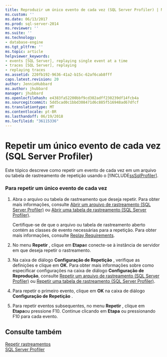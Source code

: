 ```yaml
---
title: Reproduzir um único evento de cada vez (SQL Server Profiler) | Microsoft Docs
ms.custom: ''
ms.date: 06/13/2017
ms.prod: sql-server-2014
ms.reviewer: ''
ms.suite: ''
ms.technology:
- database-engine
ms.tgt_pltfrm: ''
ms.topic: article
helpviewer_keywords:
- events [SQL Server], replaying single event at a time
- traces [SQL Server], replaying
- replaying traces
ms.assetid: 220fb192-9636-41a2-b15c-62af6cab8fff
caps.latest.revision: 20
author: JennieHubbard
ms.author: jhubbard
manager: jhubbard
ms.openlocfilehash: e4383fa52200bbf9cd302adff230239df14fcb4a
ms.sourcegitcommit: 5dd5cad0c1bbd308471d6c885f516948ad67dfcf
ms.translationtype: MT
ms.contentlocale: pt-BR
ms.lasthandoff: 06/19/2018
ms.locfileid: "36115336"
---
```

# <a name="replay-a-single-event-at-a-time-sql-server-profiler"></a>Repetir um único evento de cada vez (SQL Server Profiler)
  Este tópico descreve como repetir um evento de cada vez em um arquivo ou tabela de rastreamento de repetição usando o [!INCLUDE[ssSqlProfiler](../../includes/sssqlprofiler-md.md)].  
  
### <a name="to-replay-a-single-event-at-a-time"></a>Para repetir um único evento de cada vez  
  
1.  Abra o arquivo ou tabela de rastreamento que deseja repetir. Para obter mais informações, consulte [Abrir um arquivo de rastreamento &#40;SQL Server Profiler&#41;](open-a-trace-file-sql-server-profiler.md) ou [Abrir uma tabela de rastreamento &#40;SQL Server Profiler&#41;](open-a-trace-table-sql-server-profiler.md).  
  
     Certifique-se de que o arquivo ou tabela de rastreamento aberto contém as classes de evento necessárias para a repetição. Para obter mais informações, consulte [Replay Requirements](replay-requirements.md).  
  
2.  No menu **Repetir** , clique em **Etapa**e conecte-se à instância de servidor em que deseja repetir o rastreamento.  
  
3.  Na caixa de diálogo **Configuração de Repetição** , verifique as definições e clique em **OK**. Para obter mais informações sobre como especificar configurações na caixa de diálogo **Configuração de Reprodução**, consulte [Repetir um arquivo de rastreamento &#40;SQL Server Profiler&#41;](replay-a-trace-file-sql-server-profiler.md) ou [Repetir uma tabela de rastreamento &#40;SQL Server Profiler&#41;](replay-a-trace-table-sql-server-profiler.md).  
  
4.  Para repetir o primeiro evento, clique em **OK** na caixa de diálogo **Configuração de Repetição** .  
  
5.  Para repetir eventos subsequentes, no menu **Repetir** , clique em **Etapa**ou pressione F10. Continue clicando em **Etapa** ou pressionando F10 para cada evento.  
  
## <a name="see-also"></a>Consulte também  
 [Repetir rastreamentos](replay-traces.md)   
 [SQL Server Profiler](sql-server-profiler.md)  
  
  